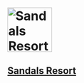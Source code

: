 # <a href='https://www.sandals.com'><img src='https://www.sandals.com/montego-bay/photos/smb-beach-0064a1e02/' height='100' alt='Sandals Resort Image'>

## Sandals Resort